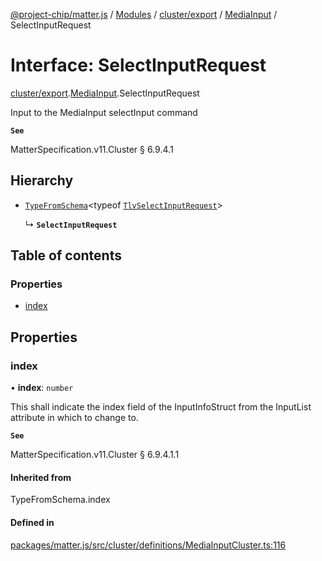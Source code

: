 [@project-chip/matter.js](../README.md) / [Modules](../modules.md) / [cluster/export](../modules/cluster_export.md) / [MediaInput](../modules/cluster_export.MediaInput.md) / SelectInputRequest

# Interface: SelectInputRequest

[cluster/export](../modules/cluster_export.md).[MediaInput](../modules/cluster_export.MediaInput.md).SelectInputRequest

Input to the MediaInput selectInput command

**`See`**

MatterSpecification.v11.Cluster § 6.9.4.1

## Hierarchy

- [`TypeFromSchema`](../modules/tlv_export.md#typefromschema)\<typeof [`TlvSelectInputRequest`](../modules/cluster_export.MediaInput.md#tlvselectinputrequest)\>

  ↳ **`SelectInputRequest`**

## Table of contents

### Properties

- [index](cluster_export.MediaInput.SelectInputRequest.md#index)

## Properties

### index

• **index**: `number`

This shall indicate the index field of the InputInfoStruct from the InputList attribute in which to change
to.

**`See`**

MatterSpecification.v11.Cluster § 6.9.4.1.1

#### Inherited from

TypeFromSchema.index

#### Defined in

[packages/matter.js/src/cluster/definitions/MediaInputCluster.ts:116](https://github.com/project-chip/matter.js/blob/558e12c94a201592c28c7bc0743705360b3e5ca6/packages/matter.js/src/cluster/definitions/MediaInputCluster.ts#L116)
